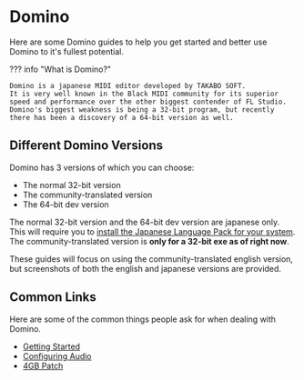 # Domino

Here are some Domino guides to help you get started and better use Domino to it's fullest potential.

??? info "What is Domino?"

    Domino is a japanese MIDI editor developed by TAKABO SOFT.
    It is very well known in the Black MIDI community for its superior speed and performance over the other biggest contender of FL Studio.
    Domino's biggest weakness is being a 32-bit program, but recently there has been a discovery of a 64-bit version as well.

## Different Domino Versions

Domino has 3 versions of which you can choose:

-   The normal 32-bit version
-   The community-translated version
-   The 64-bit dev version

The normal 32-bit version and the 64-bit dev version are japanese only. This will require you to [install the Japanese Language Pack for your system](https://support.microsoft.com/en-us/windows/language-packs-for-windows-a5094319-a92d-18de-5b53-1cfc697cfca8). The community-translated version is **only for a 32-bit exe as of right now**.

These guides will focus on using the community-translated english version, but screenshots of both the english and japanese versions are provided.

## Common Links

Here are some of the common things people ask for when dealing with Domino.

-   [Getting Started](getting-started.md)
-   [Configuring Audio](configuring-audio.md)
-   [4GB Patch](4gb-patch.md)
